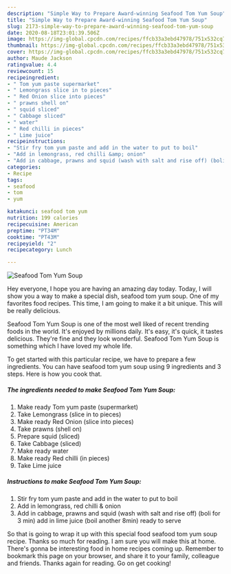 ```yaml
---
description: "Simple Way to Prepare Award-winning Seafood Tom Yum Soup"
title: "Simple Way to Prepare Award-winning Seafood Tom Yum Soup"
slug: 2173-simple-way-to-prepare-award-winning-seafood-tom-yum-soup
date: 2020-08-18T23:01:39.506Z
image: https://img-global.cpcdn.com/recipes/ffcb33a3ebd47978/751x532cq70/seafood-tom-yum-soup-recipe-main-photo.jpg
thumbnail: https://img-global.cpcdn.com/recipes/ffcb33a3ebd47978/751x532cq70/seafood-tom-yum-soup-recipe-main-photo.jpg
cover: https://img-global.cpcdn.com/recipes/ffcb33a3ebd47978/751x532cq70/seafood-tom-yum-soup-recipe-main-photo.jpg
author: Maude Jackson
ratingvalue: 4.4
reviewcount: 15
recipeingredient:
- " Tom yum paste supermarket"
- " Lemongrass slice in to pieces"
- " Red Onion slice into pieces"
- " prawns shell on"
- " squid sliced"
- " Cabbage sliced"
- " water"
- " Red chilli in pieces"
- " Lime juice"
recipeinstructions:
- "Stir fry tom yum paste and add in the water to put to boil"
- "Add in lemongrass, red chilli &amp; onion"
- "Add in cabbage, prawns and squid (wash with salt and rise off) (boli for 3 min) add in lime juice (boil another 8min) ready to serve"
categories:
- Recipe
tags:
- seafood
- tom
- yum

katakunci: seafood tom yum 
nutrition: 199 calories
recipecuisine: American
preptime: "PT34M"
cooktime: "PT43M"
recipeyield: "2"
recipecategory: Lunch

---
```



![Seafood Tom Yum Soup](https://img-global.cpcdn.com/recipes/ffcb33a3ebd47978/751x532cq70/seafood-tom-yum-soup-recipe-main-photo.jpg)

Hey everyone, I hope you are having an amazing day today. Today, I will show you a way to make a special dish, seafood tom yum soup. One of my favorites food recipes. This time, I am going to make it a bit unique. This will be really delicious.



Seafood Tom Yum Soup is one of the most well liked of recent trending foods in the world. It's enjoyed by millions daily. It's easy, it's quick, it tastes delicious. They're fine and they look wonderful. Seafood Tom Yum Soup is something which I have loved my whole life.


To get started with this particular recipe, we have to prepare a few ingredients. You can have seafood tom yum soup using 9 ingredients and 3 steps. Here is how you cook that.

<!--inarticleads1-->

##### The ingredients needed to make Seafood Tom Yum Soup:

1. Make ready  Tom yum paste (supermarket)
1. Take  Lemongrass (slice in to pieces)
1. Make ready  Red Onion (slice into pieces)
1. Take  prawns (shell on)
1. Prepare  squid (sliced)
1. Take  Cabbage (sliced)
1. Make ready  water
1. Make ready  Red chilli (in pieces)
1. Take  Lime juice




<!--inarticleads2-->

##### Instructions to make Seafood Tom Yum Soup:

1. Stir fry tom yum paste and add in the water to put to boil
1. Add in lemongrass, red chilli &amp; onion
1. Add in cabbage, prawns and squid (wash with salt and rise off) (boli for 3 min) add in lime juice (boil another 8min) ready to serve




So that is going to wrap it up with this special food seafood tom yum soup recipe. Thanks so much for reading. I am sure you will make this at home. There's gonna be interesting food in home recipes coming up. Remember to bookmark this page on your browser, and share it to your family, colleague and friends. Thanks again for reading. Go on get cooking!
